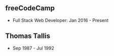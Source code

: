 <article class='flex flex-col sm:flex-row justify-between markdown'>
<section>

## freeCodeCamp

- Full Stack Web Developer: Jan 2016 - Present

</section>
<section>

## Thomas Tallis

- Sep 1987 - Jul 1992

</section>
</article>
